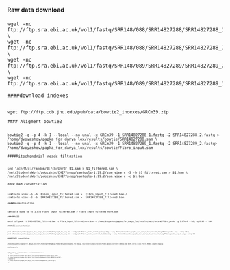 #### Raw data download

<pre><code>wget -nc ftp://ftp.sra.ebi.ac.uk/vol1/fastq/SRR148/088/SRR14827288/SRR14827288_1.fastq.gz \
wget -nc ftp://ftp.sra.ebi.ac.uk/vol1/fastq/SRR148/088/SRR14827288/SRR14827288_2.fastq.gz \
wget -nc ftp://ftp.sra.ebi.ac.uk/vol1/fastq/SRR148/089/SRR14827289/SRR14827289_2.fastq.gz \
wget -nc ftp://ftp.sra.ebi.ac.uk/vol1/fastq/SRR148/089/SRR14827289/SRR14827289_1.fastq.gz

####download indexes
  
<pre><code>wget ftp://ftp.ccb.jhu.edu/pub/data/bowtie2_indexes/GRCm39.zip

#### Aligment bowtie2
  
<pre><code>bowtie2 -q -p 4 -k 1 --local --no-unal -x GRCm39 -1 SRR14827288_1.fastq -2 SRR14827288_2.fastq > /home/dvoyashov/papka_for_danya_lox/results/bowtie/SRR14827288.sam \
bowtie2 -q -p 4 -k 1 --local --no-unal -x GRCm39 -1 SRR14827289_1.fastq -2 SRR14827289_2.fastq> /home/dvoyashov/papka_for_danya_lox/results/bowtie/Fibro_input.sam

####Mitochondrial reads filtration

<pre><code>sed '/chrM/d;/random/d;/chrUn/d' $1.sam > $1_filtered.sam \
/mnt/StudentsWork/pdocshin/CHIP/prog/samtools-1.19.2/sam_view.c -S -b $1_filtered.sam > $1.bam \
/mnt/StudentsWork/pdocshin/CHIP/prog/samtools-1.19.2/sam_view.c -c $1.bam

#### BAM convertation

<pre><code>samtools view -S -b  Fibro_input_filtered.sam >  Fibro_input_filtered.bam /
samtools view -S -b  SRR14827288_filtered.sam >  SRR14827288_filtered.bam

####Normalisation

<pre><code>samtools view -b -s 1.878 Fibro_input_filtered.bam > Fibro_input_filtered_norm.bam

####MACS2
<pre><code>macs2 callpeak -t SRR14827288_filtered.bam -c Fibro_input_filtered_norm.bam -n /home/dvoyashov/papka_for_danya_lox/results/macs/second/Fibro_peaks -g 1.87e+9 --bdg -q 0.05 -f BAM

####WIG convertation

<pre><code>perl /home/dvoyashov/papka_for_danya_lox/soft/bedgraph_to_wig.pl --bedgraph Fibro_peaks_treat_pileup.bdg --wig /home/dvoyashov/papka_for_danya_lox/results/wig/Fibro_peaks.wig --step 50 \
perl /home/dvoyashov/papka_for_danya_lox/soft/bedgraph_to_wig.pl --bedgraph Fibro_peaks_control_lambda.bdg --wig /home/dvoyashov/papka_for_danya_lox/results/wig/Fibro_peaks_input.wig --step 50

####BIGWIG convertation

<pre><code>/home/dvoyashov/papka_for_danya_lox/soft/bedGraphToBigWig /home/dvoyashov/papka_for_danya_lox/results/macs/second/Fibro_peaks_control_lambda.bdg mm39.chrom.sizes Fibro_RUNX2_input2.bigwig

####Deeptools

<pre><code>computeMatrix reference-point --referencePoint TSS \
-b 4000 -a 4000 \
-R /home/dvoyashov/papka_for_danya_lox/results/deepanal/Fibro_stat.bed \
-S /home/dvoyashov/papka_for_danya_lox/results/deepanal/Fibro_RUNX2.bigwig \
--skipZeros \
-o /home/dvoyashov/papka_for_danya_lox/results/deepanalwt_matrix.gz \
-p 6









